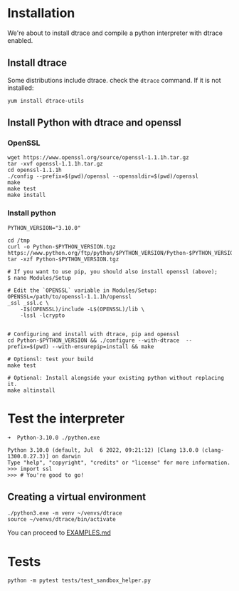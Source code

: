 # Installation
We're about to install dtrace and compile a python interpreter with dtrace enabled.

## Install dtrace
Some distributions include dtrace. check the `dtrace` command. If it is not installed:
```shell
yum install dtrace-utils
```  

## Install Python with dtrace and openssl

### OpenSSL
```shell
wget https://www.openssl.org/source/openssl-1.1.1h.tar.gz
tar -xvf openssl-1.1.1h.tar.gz
cd openssl-1.1.1h
./config --prefix=$(pwd)/openssl --openssldir=$(pwd)/openssl
make
make test
make install
```

### Install python
```shell
PYTHON_VERSION="3.10.0"

cd /tmp
curl -o Python-$PYTHON_VERSION.tgz https://www.python.org/ftp/python/$PYTHON_VERSION/Python-$PYTHON_VERSION.tgz
tar -xzf Python-$PYTHON_VERSION.tgz

# If you want to use pip, you should also install openssl (above); 
$ nano Modules/Setup

# Edit the `OPENSSL` variable in Modules/Setup:
OPENSSL=/path/to/openssl-1.1.1h/openssl
_ssl _ssl.c \
    -I$(OPENSSL)/include -L$(OPENSSL)/lib \
    -lssl -lcrypto


# Configuring and install with dtrace, pip and openssl
cd Python-$PYTHON_VERSION && ./configure --with-dtrace  --prefix=$(pwd) --with-ensurepip=install && make

# Optionsl: test your build
make test

# Optional: Install alongside your existing python without replacing it.
make altinstall

```

# Test the interpreter
```shell
➜  Python-3.10.0 ./python.exe

Python 3.10.0 (default, Jul  6 2022, 09:21:12) [Clang 13.0.0 (clang-1300.0.27.3)] on darwin
Type "help", "copyright", "credits" or "license" for more information.
>>> import ssl
>>> # You're good to go!

```

## Creating a virtual environment
```shell
./python3.exe -m venv ~/venvs/dtrace
source ~/venvs/dtrace/bin/activate
```
You can proceed to <a href="EXAMPLES.md">EXAMPLES.md</a>

# Tests
`python -m pytest tests/test_sandbox_helper.py`
